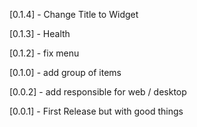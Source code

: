 [0.1.4] - Change Title to Widget

[0.1.3] - Health

[0.1.2] - fix menu

[0.1.0] - add group of items

[0.0.2] - add responsible for web / desktop

[0.0.1] - First Release but with good things


